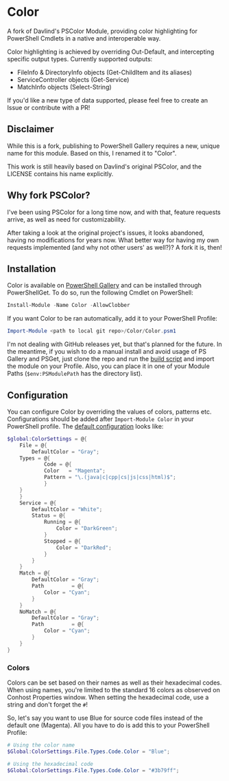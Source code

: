 Color
=======

A fork of Davlind's PSColor Module, providing color highlighting for PowerShell Cmdlets in a native and interoperable way.

Color highlighting is achieved by overriding Out-Default, and intercepting specific output types. Currently supported outputs:

* FileInfo & DirectoryInfo objects (Get-ChildItem and its aliases)
* ServiceController objects (Get-Service)
* MatchInfo objects (Select-String)

If you'd like a new type of data supported, please feel free to create an Issue or contribute with a PR!

## Disclaimer

While this is a fork, publishing to PowerShell Gallery requires a new, unique name for this module. Based on this, I renamed it to "Color".

This work is still heavily based on Davlind's original PSColor, and the LICENSE contains his name explicitly.

## Why fork PSColor?

I've been using PSColor for a long time now, and with that, feature requests arrive, as well as need for customizability.

After taking a look at the original project's issues, it looks abandoned, having no modifications for years now. What better way for having my own requests implemented (and why not other users' as well?)? A fork it is, then!

## Installation

Color is available on [PowerShell Gallery](https://www.powershellgallery.com/packages/Color) and can be installed through PowerShellGet. To do so, run the following Cmdlet on PowerShell:

```powershell
Install-Module -Name Color -AllowClobber
```

If you want Color to be ran automatically, add it to your PowerShell Profile:

```powershell
Import-Module <path to local git repo>/Color/Color.psm1
```

I'm not dealing with GitHub releases yet, but that's planned for the future. In the meantime, if you wish to do a manual install and avoid usage of PS Gallery and PSGet, just clone the repo and run the [build script](tools/build.ps1) and import the module on your Profile. Also, you can place it in one of your Module Paths (`$env:PSModulePath` has the directory list).

## Configuration

You can configure Color by overriding the values of colors, patterns etc. Configurations should be added after `Import-Module Color` in your PowerShell profile. The [default configuration](src/config/Default.ps1) looks like:

```powershell
$global:ColorSettings = @{
    File = @{
        DefaultColor = "Gray";
	Types = @{
            Code = @{
	        Color   = "Magenta";
	        Pattern = "\.(java|c|cpp|cs|js|css|html)$";
            }
	}
    }
    Service = @{
        DefaultColor = "White";
        Status = @{
            Running = @{
                Color = "DarkGreen";
            }
            Stopped = @{
                Color = "DarkRed";
            }
        }
    }
    Match = @{
        DefaultColor = "Gray";
        Path         = @{
            Color = "Cyan";
        }
    }
    NoMatch = @{
        DefaultColor = "Gray";
        Path         = @{
            Color = "Cyan";
        }
    }
}
```

### Colors

Colors can be set based on their names as well as their hexadecimal codes. When using names, you're limited to the standard 16 colors as observed on Conhost Properties window. When setting the hexadecimal code, use a string and don't forget the `#`!

So, let's say you want to use Blue for source code files instead of the default one (Magenta). All you have to do is add this to your PowerShell Profile:

```powershell
# Using the color name
$Global:ColorSettings.File.Types.Code.Color = "Blue";

# Using the hexadecimal code
$Global:ColorSettings.File.Types.Code.Color = "#3b79ff";
```
